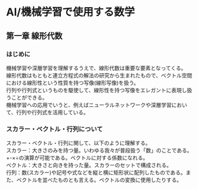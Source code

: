 # AI/機械学習で使用する数学
## 第一章 線形代数
### はじめに
機械学習や深層学習を理解するうえで、線形代数は重要な要素となってくる。  
線形代数はもともと連立方程式の解法の研究から生まれたもので、ベクトル空間における線形性という性質を持つ写像(線形写像)を扱う。  
行列や行列式というものを駆使して、線形性を持つ写像をエレガントに表現し扱うことができる。  
機械学習への応用でいうと、例えばニューラルネットワークや深層学習において、行列や行列式を活用している。  
### スカラー・ベクトル・行列について
スカラー・ベクトル・行列に関して、以下のように理解する。  
スカラー：大きさのみを持つ量。いわゆる我々が普段扱う「数」のことである。+-×÷の演算が可能である。ベクトルに対する係数になれる。  
ベクトル：大きさと向きを持った量。スカラーのセットで構成される。  
行列：数(スカラー)や記号や式などを縦と横に矩形状に配列したものである。また、ベクトルを並べたものとも言える。ベクトルの変換に使用したりする。  
